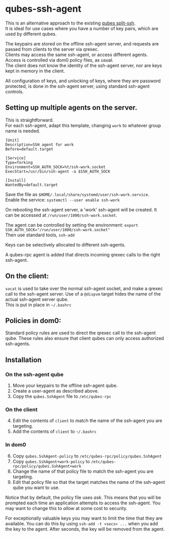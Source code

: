 # qubes-ssh-agent
This is an alternative approach to the existing [qubes split-ssh](https://github.com/henn/qubes-app-split-ssh).  
It is ideal for use cases where you have a number of key pairs, which are used by different qubes.

The keypairs are stored on the offline ssh-agent server, and requests are passed from clients to the server via qrexec.  
Clients may access the same ssh-agent, or access different agents.  
Access is controlled via dom0 policy files, as usual.  
The client does not know the identity of the ssh-agent server, nor are keys kept in memory in the client.

All configuration of keys, and unlocking of keys, where they are password protected, is done in the ssh-agent server, using standard ssh-agent controls.


## Setting up multiple agents on the server.
This is straightforward.  
For each ssh-agent, adapt this template, changing `work` to whatever group name is needed.
```
[Unit]
Description=SSH agent for work
Before=default.target

[Service]
Type=forking
Environment=SSH_AUTH_SOCK=%t/ssh-work.socket
ExecStart=/usr/bin/ssh-agent -a $SSH_AUTH_SOCK

[Install]
WantedBy=default.target
```
Save the file as `$HOME/.local/share/systemd/user/ssh-work.service`.  
Enable the service:
`systemctl --user enable ssh-work`

On rebooting the ssh-agent server, a 'work' ssh-agent will be created.
It can be accessed at `/run/user/1000/ssh-work.socket`.

The agent can be controlled by setting the environment:
`export SSH_AUTH_SOCK="/run/user/1000/ssh-work.socket"`  
Then use standard tools, `ssh-add`

Keys can be selectively allocated to different ssh-agents.

A qubes-rpc agent is added that directs incoming qrexec calls to the right ssh-agent.

## On the client:
`socat` is used to take over the normal ssh-agent socket, and make a qrexec call to the ssh-agent server.
Use of a `@dispvm` target hides the name of the actual ssh-agent server qube.  
This is put in place in `~/.bashrc`

## Policies in dom0:
Standard policy rules are used to direct the qrexec call to the ssh-agent qube.
These rules also ensure that client qubes can only access authorized ssh-agents.


## Installation
### On the ssh-agent qube
1. Move your keypairs to the offline ssh-agent qube.  
2. Create a user-agent as described above.
3. Copy the `qubes.SshAgent` file to `/etc/qubes-rpc`

### On the client
4. Edit the contents of `client` to match the name of the ssh-agent you are targeting. 
5. Add the contents of `client` to `~/.bashrc`

### In dom0
6. Copy `qubes.SshAgent-policy` to `/etc/qubes-rpc/policy/qubes.SshAgent`
7. Copy `qubes.SshAgent+work-policy` to `/etc/qubes-rpc/policy/qubes.SshAgent+work`
8. Change the name of that policy file to match the ssh-agent you are targeting.
9. Edit that policy file so that the target matches the name of the ssh-agent qube you want to use.

Notice that by default, the policy file uses *ask*.
This means that you will be prompted each time an application attempts to access the ssh-agent.
You may want to change this to *allow* at some cost to security.

For exceptionally valuable keys you may want to limit the time that they are available.
You can do this by using `ssh-add -t <secs> ...` when you add the key to the agent.
After <secs> seconds, the key will be removed from the agent.

